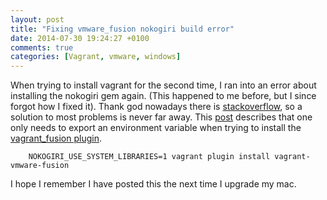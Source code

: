 ```yaml
---
layout: post
title: "Fixing vmware_fusion nokogiri build error"
date: 2014-07-30 19:24:27 +0100
comments: true
categories: [Vagrant, vmware, windows] 
---
```


When trying to install vagrant for the second time, I ran into an error about installing the nokogiri gem again. (This happened to me before, but I since forgot how I fixed it).
Thank god nowadays there is [stackoverflow](http://stackoverflow.com), so a solution to most problems is never far away.
This [post](http://stackoverflow.com/a/23635023/672760) describes that one only needs to export an environment variable when trying to install the [vagrant_fusion plugin](https://www.vagrantup.com/vmware).

		NOKOGIRI_USE_SYSTEM_LIBRARIES=1 vagrant plugin install vagrant-vmware-fusion

I hope I remember I have posted this the next time I upgrade my mac.

